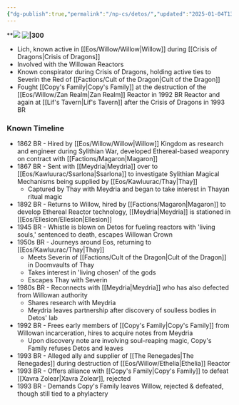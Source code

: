 ```yaml
---
{"dg-publish":true,"permalink":"/np-cs/detos/","updated":"2025-01-04T13:23:25.090-06:00"}
---
```


**![](https://lh7-rt.googleusercontent.com/docsz/AD_4nXcrHulAC5oVIrL91wkjmx1lql5afaXeAsLewb65OJx6x_5y9D32IzxfWn9w41UAU3U8_LO8RrEInIca8VaJSoTpZZYiVA5pwTO3zB3_oGegEQPojs6Wss7vWtNPyBxs7LS_orXTHB_NjOj55n3dmRJN0Vs?key=VRlI26Lf8RJr4-u6noFSDA) **![|300](https://lh7-rt.googleusercontent.com/docsz/AD_4nXeoQJX3hO7P_EnpLTDzUV_WVn-HH4lzb3nOsy4Y1636-qW8bhaZ0l3cNDxRCtNZxtfI36LTL52hn5U1LNaieiocTTKCE3K18wWRIROBtwEnXEKupHrg97jRcwn_im_VHgjb-BFukGpBMl9gLOW520wHWw?key=VRlI26Lf8RJr4-u6noFSDA)**
- Lich, known active in [[Eos/Willow/Willow\|Willow]] during [[Crisis of Dragons\|Crisis of Dragons]]
- Involved with the Willowan Reactors
- Known conspirator during Crisis of Dragons, holding active ties to Severin the Red of [[Factions/Cult of the Dragon\|Cult of the Dragon]]
- Fought [[Copy's Family\|Copy's Family]] at the destruction of the [[Eos/Willow/Zan Realm\|Zan Realm]] Reactor in 1992 BR Reactor and again at [[Lif's Tavern\|Lif's Tavern]] after the Crisis of Dragons in 1993 BR

### Known Timeline
- 1862 BR - Hired by [[Eos/Willow/Willow\|Willow]] Kingdom as research and engineer during Sylithian War, developed Ethereal-based weaponry on contract with [[Factions/Magaron\|Magaron]]
- 1867 BR - Sent with [[Meydria\|Meydria]] over to [[Eos/Kawluurac/Ssarlona\|Ssarlona]] to investigate Sylithian Magical Mechanisms being supplied by [[Eos/Kawluurac/Thay\|Thay]]
	- Captured by Thay with Meydria and began to take interest in Thayan ritual magic
- 1892 BR - Returns to Willow, hired by [[Factions/Magaron\|Magaron]] to develop Ethereal Reactor technology, [[Meydria\|Meydria]] is stationed in [[Eos/Ellesion/Ellesion\|Ellesion]]
- 1945 BR - Whistle is blown on Detos for fueling reactors with 'living souls,' sentenced to death, escapes Willowan Crown
- 1950s BR - Journeys around Eos, returning to [[Eos/Kawluurac/Thay\|Thay]]
	- Meets Severin of [[Factions/Cult of the Dragon\|Cult of the Dragon]] in Doomvaults of Thay
	- Takes interest in 'living chosen' of the gods
	- Escapes Thay with Severin
- 1980s BR - Reconnects with [[Meydria\|Meydria]] who has also defected from Willowan authority
	- Shares research with Meydria
	- Meydria leaves partnership after discovery of soulless bodies in Detos' lab
- 1992 BR - Frees early members of [[Copy's Family\|Copy's Family]] from Willowan incarceration, hires to acquire notes from Meydria
	- Upon discovery note are involving soul-reaping magic, Copy's Family refuses Detos and leaves
- 1993 BR - Alleged ally and supplier of [[The Renegades\|The Renegades]] during destruction of [[Eos/Willow/Ethelia\|Ethelia]] Reactor
- 1993 BR - Offers alliance with [[Copy's Family\|Copy's Family]] to defeat [[Xavra Zolear\|Xavra Zolear]], rejected
- 1993 BR - Demands Copy's Family leaves Willow, rejected & defeated, though still tied to a phylactery 
